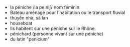 - la péniche	/la pe.niʃ/	nom féminin	
- Bateau aménagé pour l'habitation ou le transport fluvial	
- thuyền nhà, sà lan	
- houseboat	
- Ils habitent sur une péniche sur le Rhône.	
- pénichard (personne vivant sur une péniche)	
- du latin "penicium"